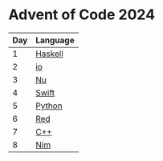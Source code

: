 # Advent of Code 2024

| Day | Language                            |
| --- | ----------------------------------- |
| 1   | [Haskell](https://www.haskell.org/) |
| 2   | [io](https://iolanguage.org/)       |
| 3   | [Nu](https://www.nushell.sh/)       |
| 4   | [Swift](https://www.swift.org/)     |
| 5   | [Python](https://www.python.org/)   |
| 6   | [Red](https://www.red-lang.org/)    |
| 7   | [C++](https://isocpp.org/)          |
| 8   | [Nim](https://nim-lang.org/)        |
